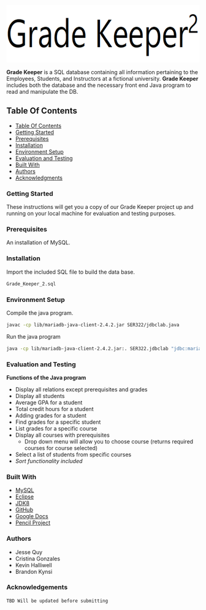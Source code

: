 <p align="center">
<img width="600" height="150" src="png_files/Grade_Keeper2.png" title="Grade_Keeper_2">
</p>

**Grade Keeper** is a SQL database containing all information pertaining to the Employees, Students, and Instructors
at a fictional university. **Grade Keeper** includes both the database and the necessary front end Java program to read 
and manipulate the DB.

## Table Of Contents
- [Table Of Contents](#table-of-contents)
- [Getting Started](#getting-started)
- [Prerequisites](#prerequisites)
- [Installation](#installation)
- [Environment Setup](#environment-setup)
- [Evaluation and Testing](#evaluation-and-testing)
- [Built With](#built-with)
- [Authors](#authors)
- [Acknowledgments](#acknowledgments)

### Getting Started

These instructions will get you a copy of our Grade Keeper project up and running on your local machine for evaluation
and testing purposes. 

### Prerequisites

An installation of MySQL.

### Installation

Import the included SQL file to build the data base.

```bash
Grade_Keeper_2.sql

```

### Environment Setup

Compile the java program.

```bash
javac -cp lib/mariadb-java-client-2.4.2.jar SER322/jdbclab.java
```

Run the java program
```bash
java -cp lib/mariadb-java-client-2.4.2.jar:. SER322.jdbclab "jdbc:mariadb://localhost:3306/JDBClab1??autoReconnect=true&&useSSL=false" root SER322 org.mariadb.jdbc.Driver query1
```

### Evaluation and Testing

**Functions of the Java program**

* Display all relations except prerequisites and grades
* Display all students
* Average GPA for a student
* Total credit hours for a student
* Adding grades for a student
* Find grades for a specific student
* List grades for a specific course
* Display all courses with prerequisites
  - Drop down menu will allow you to choose course (returns required courses for course selected)
* Select a list of students from specific courses
* _Sort functionality included_

### Built With

* [MySQL](https://mysql.com)
* [Eclipse](https://www.eclipse.org/ide/)
* [JDK8](https://www.oracle.com/technetwork/java/javase/overview/index.html)
* [GitHub](https://github.com)
* [Google Docs](https://www.google.com/docs/about/)
* [Pencil Project](https://pencil.evolvus.vn)

### Authors

* Jesse Quy
* Cristina Gonzales
* Kevin Halliwell
* Brandon Kynsi

### Acknowledgements

```
TBD Will be updated before submitting
```
